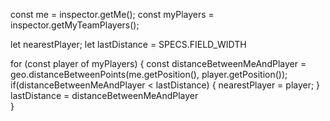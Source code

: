 const me = inspector.getMe();
const myPlayers = inspector.getMyTeamPlayers();

let nearestPlayer;
let lastDistance = SPECS.FIELD_WIDTH 

for (const player of myPlayers) {
	const distanceBetweenMeAndPlayer = geo.distanceBetweenPoints(me.getPosition(), player.getPosition());
	if(distanceBetweenMeAndPlayer < lastDistance) {
		nearestPlayer = player;
	}
	lastDistance = distanceBetweenMeAndPlayer	
}